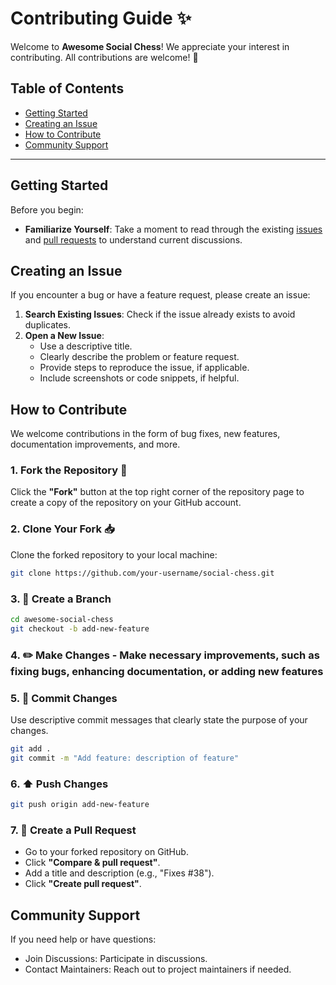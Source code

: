 # Contributing Guide ✨

Welcome to **Awesome Social Chess**! We appreciate your interest in contributing. All contributions are welcome! 💖

## Table of Contents

- [Getting Started](#getting-started)
- [Creating an Issue](#creating-an-issue)
- [How to Contribute](#how-to-contribute)
- [Community Support](#community-support)

---

## Getting Started

Before you begin:

- **Familiarize Yourself**: Take a moment to read through the existing [issues](https://github.com/brisbanesocialchess/awesome-social-chess/issues) and [pull requests](https://github.com/brisbanesocialchess/awesome-social-chess/pulls) to understand current discussions.

## Creating an Issue

If you encounter a bug or have a feature request, please create an issue:

1. **Search Existing Issues**: Check if the issue already exists to avoid duplicates.
2. **Open a New Issue**:
   - Use a descriptive title.
   - Clearly describe the problem or feature request.
   - Provide steps to reproduce the issue, if applicable.
   - Include screenshots or code snippets, if helpful.

## How to Contribute

We welcome contributions in the form of bug fixes, new features, documentation improvements, and more.

### 1. Fork the Repository 🔗

Click the **"Fork"** button at the top right corner of the repository page to create a copy of the repository on your GitHub account.

### 2. Clone Your Fork 📥

Clone the forked repository to your local machine:

   ```bash
   git clone https://github.com/your-username/social-chess.git
   ```

### 3. 🌿 Create a Branch

  ```bash
  cd awesome-social-chess
  git checkout -b add-new-feature
  ```

### 4. ✏️ Make Changes - Make necessary improvements, such as fixing bugs, enhancing documentation, or adding new features

### 5. 📝 Commit Changes

Use descriptive commit messages that clearly state the purpose of your changes.

  ```bash
  git add .
  git commit -m "Add feature: description of feature"
  ```

### 6. ⬆️ Push Changes

  ```bash
  git push origin add-new-feature
  ```

### 7. 🔄 Create a Pull Request

- Go to your forked repository on GitHub.
- Click **"Compare & pull request"**.
- Add a title and description (e.g., "Fixes #38").
- Click **"Create pull request"**.

## Community Support

If you need help or have questions:

- Join Discussions: Participate in discussions.
- Contact Maintainers: Reach out to project maintainers if needed.
